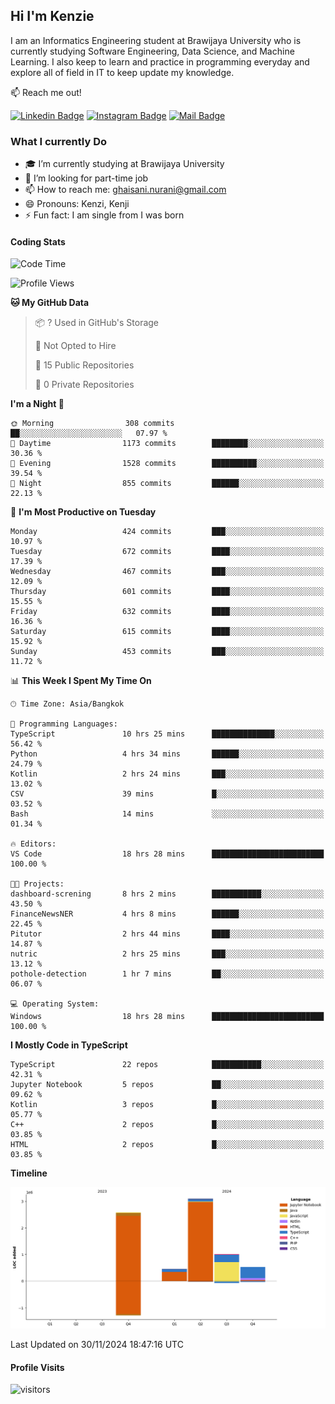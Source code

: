 ## Hi I'm Kenzie


I am an Informatics Engineering student at Brawijaya University who is currently studying Software Engineering, Data Science, and Machine Learning. I also keep to learn and practice in programming everyday and explore all of field in IT to keep update my knowledge.

:mailbox: Reach me out!

[![Linkedin Badge](https://img.shields.io/badge/-Kenzie_Taqiyassar-0e76a8?style=flat&labelColor=0e76a8&logo=linkedin&logoColor=white)](https://www.linkedin.com/in/kenzie-taqiyassar-37458b1aa/) 
[![Instagram Badge](https://img.shields.io/badge/-@__kenziehh_-e84393?style=flat&labelColor=e84393&logo=instagram&logoColor=white)](https://www.instagram.com/_kenziehh/) 
[![Mail Badge](https://img.shields.io/badge/-ghaisani.nurani-c0392b?style=flat&labelColor=c0392b&logo=gmail&logoColor=white)](mailto:ghaisani.nurani@gmail.com)

### What I currently Do

- 🎓 I’m currently studying at Brawijaya University
- 💼 I’m looking for part-time job
- 📫 How to reach me: ghaisani.nurani@gmail.com
- 😄 Pronouns: Kenzi, Kenji
- ⚡ Fun fact: I am single from I was born

#### Coding Stats
<!--START_SECTION:waka-->
![Code Time](http://img.shields.io/badge/Code%20Time-882%20hrs%209%20mins-blue)

![Profile Views](http://img.shields.io/badge/Profile%20Views-0-blue)

**🐱 My GitHub Data** 

> 📦 ? Used in GitHub's Storage 
 > 
> 🚫 Not Opted to Hire
 > 
> 📜 15 Public Repositories 
 > 
> 🔑 0 Private Repositories 
 > 
**I'm a Night 🦉** 

```text
🌞 Morning                308 commits         ██░░░░░░░░░░░░░░░░░░░░░░░   07.97 % 
🌆 Daytime                1173 commits        ████████░░░░░░░░░░░░░░░░░   30.36 % 
🌃 Evening                1528 commits        ██████████░░░░░░░░░░░░░░░   39.54 % 
🌙 Night                  855 commits         ██████░░░░░░░░░░░░░░░░░░░   22.13 % 
```
📅 **I'm Most Productive on Tuesday** 

```text
Monday                   424 commits         ███░░░░░░░░░░░░░░░░░░░░░░   10.97 % 
Tuesday                  672 commits         ████░░░░░░░░░░░░░░░░░░░░░   17.39 % 
Wednesday                467 commits         ███░░░░░░░░░░░░░░░░░░░░░░   12.09 % 
Thursday                 601 commits         ████░░░░░░░░░░░░░░░░░░░░░   15.55 % 
Friday                   632 commits         ████░░░░░░░░░░░░░░░░░░░░░   16.36 % 
Saturday                 615 commits         ████░░░░░░░░░░░░░░░░░░░░░   15.92 % 
Sunday                   453 commits         ███░░░░░░░░░░░░░░░░░░░░░░   11.72 % 
```


📊 **This Week I Spent My Time On** 

```text
🕑︎ Time Zone: Asia/Bangkok

💬 Programming Languages: 
TypeScript               10 hrs 25 mins      ██████████████░░░░░░░░░░░   56.42 % 
Python                   4 hrs 34 mins       ██████░░░░░░░░░░░░░░░░░░░   24.79 % 
Kotlin                   2 hrs 24 mins       ███░░░░░░░░░░░░░░░░░░░░░░   13.02 % 
CSV                      39 mins             █░░░░░░░░░░░░░░░░░░░░░░░░   03.52 % 
Bash                     14 mins             ░░░░░░░░░░░░░░░░░░░░░░░░░   01.34 % 

🔥 Editors: 
VS Code                  18 hrs 28 mins      █████████████████████████   100.00 % 

🐱‍💻 Projects: 
dashboard-screning       8 hrs 2 mins        ███████████░░░░░░░░░░░░░░   43.50 % 
FinanceNewsNER           4 hrs 8 mins        ██████░░░░░░░░░░░░░░░░░░░   22.45 % 
Pitutor                  2 hrs 44 mins       ████░░░░░░░░░░░░░░░░░░░░░   14.87 % 
nutric                   2 hrs 25 mins       ███░░░░░░░░░░░░░░░░░░░░░░   13.12 % 
pothole-detection        1 hr 7 mins         ██░░░░░░░░░░░░░░░░░░░░░░░   06.07 % 

💻 Operating System: 
Windows                  18 hrs 28 mins      █████████████████████████   100.00 % 
```

**I Mostly Code in TypeScript** 

```text
TypeScript               22 repos            ███████████░░░░░░░░░░░░░░   42.31 % 
Jupyter Notebook         5 repos             ██░░░░░░░░░░░░░░░░░░░░░░░   09.62 % 
Kotlin                   3 repos             █░░░░░░░░░░░░░░░░░░░░░░░░   05.77 % 
C++                      2 repos             █░░░░░░░░░░░░░░░░░░░░░░░░   03.85 % 
HTML                     2 repos             █░░░░░░░░░░░░░░░░░░░░░░░░   03.85 % 
```



**Timeline**

![Lines of Code chart](https://raw.githubusercontent.com/kenziehh/kenziehh/master/assets/bar_graph.png)


 Last Updated on 30/11/2024 18:47:16 UTC
<!--END_SECTION:waka-->


#### Profile Visits

![visitors](https://visitor-badge.glitch.me/badge?page_id=kenziehh.kenziehh)





